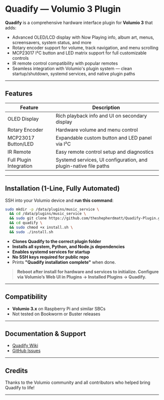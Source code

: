 # Quadify — Volumio 3 Plugin

**Quadify** is a comprehensive hardware interface plugin for **Volumio 3** that adds:

* Advanced OLED/LCD display with Now Playing info, album art, menus, screensavers, system status, and more
* Rotary encoder support for volume, track navigation, and menu scrolling
* MCP23017 I²C button and LED matrix support for full customizable controls
* IR remote control compatibility with popular remotes
* Seamless integration with Volumio's plugin system — clean startup/shutdown, systemd services, and native plugin paths

---

## Features

| Feature                 | Description                                                      |
| ----------------------- | ---------------------------------------------------------------- |
| OLED Display        | Rich playback info and UI on secondary display                   |
| Rotary Encoder          | Hardware volume and menu control                                 |
| MCP23017 Button/LED     | Expandable custom button and LED panel via I²C                   |
| IR Remote               | Easy remote control setup and diagnostics                        |
| Full Plugin Integration | Systemd services, UI configuration, and plugin-native file paths |

---

## Installation (1-Line, Fully Automated)

SSH into your Volumio device and **run this command**:

```bash
sudo mkdir -p /data/plugins/music_service \
  && cd /data/plugins/music_service \
  && sudo git clone https://github.com/theshepherdmatt/Quadify-Plugin.git quadify \
  && cd quadify \
  && sudo chmod +x install.sh \
  && sudo ./install.sh
```

* **Clones Quadify to the correct plugin folder**
* **Installs all system, Python, and Node.js dependencies**
* **Enables systemd services for startup**
* **No SSH keys required for public repo**
* Prints **"Quadify installation complete"** when done.

> **Reboot after install for hardware and services to initialize.
> Configure via Volumio’s Web UI in Plugins → Installed Plugins → Quadify.**

---

## Compatibility

* **Volumio 3.x** on Raspberry Pi and similar SBCs
* Not tested on Bookworm or Buster releases

---

## Documentation & Support

* [Quadify Wiki](https://github.com/theshepherdmatt/Quadify-Plugin/wiki)
* [GitHub Issues](https://github.com/theshepherdmatt/Quadify-Plugin/issues)

---

## Credits

Thanks to the Volumio community and all contributors who helped bring Quadify to life!

---
